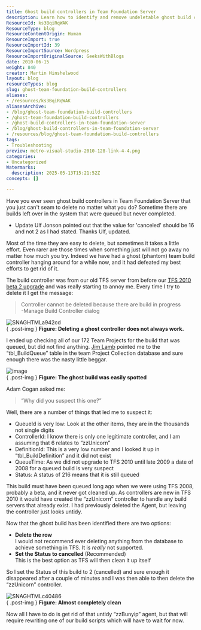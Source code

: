 ```yaml
---
title: Ghost build controllers in Team Foundation Server
description: Learn how to identify and remove undeletable ghost build controllers in Team Foundation Server by updating build status in the database, avoiding unsupported deletions.
ResourceId: ks3BqiRqWAK
ResourceType: blog
ResourceContentOrigin: Human
ResourceImport: true
ResourceImportId: 39
ResourceImportSource: Wordpress
ResourceImportOriginalSource: GeeksWithBlogs
date: 2010-06-15
weight: 840
creator: Martin Hinshelwood
layout: blog
resourceTypes: blog
slug: ghost-team-foundation-build-controllers
aliases:
- /resources/ks3BqiRqWAK
aliasesArchive:
- /blog/ghost-team-foundation-build-controllers
- /ghost-team-foundation-build-controllers
- /ghost-build-controllers-in-team-foundation-server
- /blog/ghost-build-controllers-in-team-foundation-server
- /resources/blog/ghost-team-foundation-build-controllers
tags:
- Troubleshooting
preview: metro-visual-studio-2010-128-link-4-4.png
categories:
- Uncategorized
Watermarks:
  description: 2025-05-13T15:21:52Z
concepts: []

---
```

Have you ever seen ghost build controllers in Team Foundation Server that you just can't seam to delete no matter what you do? Sometime there are builds left over in the system that were queued but never completed.

- Update Ulf Jonson pointed out that the value for 'canceled' should be 16 and not 2 as I had stated. Thanks Ulf, updated.

Most of the time they are easy to delete, but sometimes it takes a little effort. Even rarer are those times when something just will not go away no matter how much you try. Indeed we have had a ghost (phantom) team build controller hanging around for a while now, and it had defeated my best efforts to get rid of it.

The build controller was from our old TFS server from before our [TFS 2010 beta 2 upgrade](http://blog.hinshelwood.com/deploying-visual-studio-2010-team-foundation-server-beta-2-done/) and was really starting to annoy me. Every time I try to delete it I get the message:

> Controller cannot be deleted because there are build in progress  
> \-Manage Build Controller dialog

![SNAGHTMLa942cd](images/Gettingridofghostteamfoundationbuildcont_9102-SNAGHTMLa942cd-2-2.png)   
{ .post-img }
**Figure: Deleting a ghost controller does not always work.**

I ended up checking all of our 172 Team Projects for the build that was queued, but did not find anything. [Jim Lamb](http://blogs.msdn.com/b/jimlamb/) pointed me to the “tbl_BuildQueue” table in the team Project Collection database and sure enough there was the nasty little beggar.

![image](images/Gettingridofghostteamfoundationbuildcont_9102-image_-1-1.png)  
{ .post-img }
**Figure: The ghost build was easily spotted**

Adam Cogan asked me:

> “Why did you suspect this one?”

Well, there are a number of things that led me to suspect it:

- QueueId is very low: Look at the other items, they are in the thousands not single digits
- ControllerId: I know there is only one legitimate controller, and I am assuming that 6 relates to “zzUnicorn”
- DefinitionId: This is a very low number and I looked it up in “tbl_BuildDefinition” and it did not exist
- QueueTime: As we did not upgrade to TFS 2010 until late 2009 a date of 2008 for a queued build is very suspect
- Status: A status of 216 means that it is still queued

This build must have been queued long ago when we were using TFS 2008, probably a beta, and it never got cleaned up. As controllers are new in TFS 2010 it would have created the “zzUnicorn” controller to handle any build servers that already exist. I had previously deleted the Agent, but leaving the controller just looks untidy.

Now that the ghost build has been identified there are two options:

- **Delete the row**  
   I would not recommend ever deleting anything from the database to achieve something in TFS. It is _really_ not supported.
- **Set the Status to cancelled** (Recommended)  
   This is the best option as TFS will then clean it up itself

So I set the Status of this build to 2 (cancelled) and sure enough it disappeared after a couple of minutes and I was then able to then delete the “zzUnicorn” controller.

![SNAGHTMLc40486](images/Gettingridofghostteamfoundationbuildcont_9102-SNAGHTMLc40486-3-3.png)  
{ .post-img }
**Figure: Almost completely clean**

Now all I have to do is get rid of that untidy “zzBunyip” agent, but that will require rewriting one of our build scripts which will have to wait for now.
